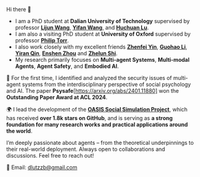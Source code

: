 Hi there 👋
- I am a PhD student at **Dalian University of Technology** supervised by professor [**Lijun Wang**](https://scholar.google.com/citations?user=EfTwkXMolscC&hl=en), [**Yifan Wang**](https://scholar.google.com/citations?user=j1XFhSoAAAAJ&hl=zh-CN), and [**Huchuan Lu**](https://scholar.google.com/citations?user=D3nE0agAAAAJ&hl=en).
- I am also a visiting PhD student at **University of Oxford** supervised by professor [**Philip Torr**](https://eng.ox.ac.uk/people/philip-torr).
- I also work closely with my excellent friends [**Zhenfei Yin**](https://yinzhenfei.github.io/), [**Guohao Li**](https://ghli.org/), [**Yiran Qin**](https://iranqin.github.io/), [**Enshen Zhou**](https://zhoues.github.io/) and [**Zhelun Shi**](https://scholar.google.com/citations?user=EDLcoVkAAAAJ&hl=zh-CN).
- My research primarily focuses on **Multi-agent Systems**, **Multi-modal Agents**, **Agent Safety**, and **Embodied AI**.

🚀 For the first time, I identified and analyzed the security issues of multi-agent systems from the interdisciplinary perspective of social psychology and AI. The paper **Psysafe**[https://arxiv.org/abs/2401.11880] won the **Outstanding Paper Award at ACL 2024**.

🌍 I lead the development of the [**OASIS Social Simulation Project**](https://github.com/camel-ai/oasis), which has received **over 1.8k stars on GitHub**, and is serving as **a strong foundation for many research works and practical applications around the world**.

I’m deeply passionate about agents – from the theoretical underpinnings to their real-world deployment.
Always open to collaborations and discussions. Feel free to reach out!

📧 Email: dlutzzb@gmail.com
